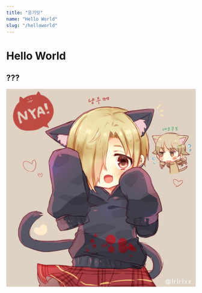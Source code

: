 ```yaml
---
title: "응기잇"
name: "Hello World"
slug: "/helloworld"
---
```


# Hello World
## ???
![내용물](./08.jpg)
